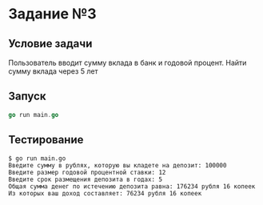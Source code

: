 # Задание №3

## Условие задачи

Пользователь вводит сумму вклада в банк и годовой процент. Найти сумму вклада через 5 лет

## Запуск

```go
go run main.go
```

## Тестирование

```shell
$ go run main.go
Введите сумму в рублях, которую вы кладете на депозит: 100000
Введите размер годовой процентной ставки: 12
Введите срок размещения депозита в годах: 5
Общая сумма денег по истечению депозита равна: 176234 рубля 16 копеек
Из которых ваш доход составляет: 76234 рубля 16 копеек
```
